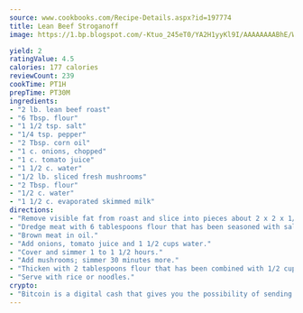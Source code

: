 ```yaml
---
source: www.cookbooks.com/Recipe-Details.aspx?id=197774
title: Lean Beef Stroganoff
image: https://1.bp.blogspot.com/-Ktuo_245eT0/YA2H1yyKl9I/AAAAAAAABhE/WMoqSq2tWOcgMkPaLYZ-49h8pVDUUwFCQCLcBGAsYHQ/s307/5.png

yield: 2
ratingValue: 4.5
calories: 177 calories
reviewCount: 239
cookTime: PT1H
prepTime: PT30M
ingredients:
- "2 lb. lean beef roast"
- "6 Tbsp. flour"
- "1 1/2 tsp. salt"
- "1/4 tsp. pepper"
- "2 Tbsp. corn oil"
- "1 c. onions, chopped"
- "1 c. tomato juice"
- "1 1/2 c. water"
- "1/2 lb. sliced fresh mushrooms"
- "2 Tbsp. flour"
- "1/2 c. water"
- "1 1/2 c. evaporated skimmed milk"
directions:
- "Remove visible fat from roast and slice into pieces about 2 x 2 x 1/2 inches."
- "Dredge meat with 6 tablespoons flour that has been seasoned with salt and pepper."
- "Brown meat in oil."
- "Add onions, tomato juice and 1 1/2 cups water."
- "Cover and simmer 1 to 1 1/2 hours."
- "Add mushrooms; simmer 30 minutes more."
- "Thicken with 2 tablespoons flour that has been combined with 1/2 cup of water. Add evaporated milk and heat to almost simmering."
- "Serve with rice or noodles."
crypto:
- "Bitcoin is a digital cash that gives you the possibility of sending money all over the world, instantly and without a fee."
---
```

